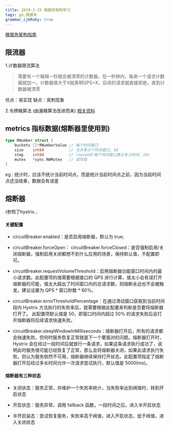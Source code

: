 ```yaml
---
title: 2019-2-25 微服务架构学习 
tags: go,微服务
grammar_cjkRuby: true
---
```


[微服务架构指南][1]


## 限流器
1.计数器限流算法
>	需要有一个每隔一秒就会被清零的计数器，在一秒钟内，每来一个请求计数器就加一，计数器值大于X就表明QPS>X，后续的请求就直接拒绝，直到计数器被清零

 优点：易实现
 缺点：突刺现象


2.令牌桶算法 (由漏桶算法改进而来)
[相关资料][2]


## metrics 指标数据(熔断器里使用到)
``` go
type RNumber struct {
	buckets []*RNumberValue // 每个时间窗口
	size    int64           // 允许多少个时间窗口，10
	step    int64           // (second)每个时间窗口表示多少时间，10s
	mutex   *sync.RWMutex   // 读写锁
}
```

eg : 统计时，应该不统计当前时间点，而是统计当前时间点之前，因为当前时间点还没结束，数据会有误差


## 熔断器
(参照了hystrix...	
#### **关键配置**
- circuitBreaker.enabled：是否启用熔断器，默认为 true;
- circuitBreaker.forceOpen： circuitBreaker.forceClosed：是否强制启用/关闭熔断器，强制启用关闭都想不到什么应用的场景，保持默认值，不配置即可。

- circuitBreaker.requestVolumeThreshold：启用熔断器功能窗口时间内的最小请求数。此配置项的值需要根据接口的 QPS 进行计算，值太小会有误打开熔断器的可能，值太大超出了时间窗口内的总请求数，则熔断永远也不会被触发。建议设置为 QPS * 窗口秒数 * 60%。

- circuitBreaker.errorThresholdPercentage：在通过滑动窗口获取到当前时间段内 Hystrix 方法执行的失败率后，就需要根据此配置来判断是否要将熔断器打开了。 此配置项默认值是 50，即窗口时间内超过 50% 的请求失败后会打开熔断器将后续请求快速失败。

- circuitBreaker.sleepWindowInMilliseconds：熔断器打开后，所有的请求都会快速失败，但何时服务恢复正常就是下一个要面对的问题。熔断器打开时，Hystrix 会在经过一段时间后就放行一条请求，如果这条请求执行成功了，说明此时服务很可能已经恢复了正常，那么会将熔断器关闭，如果此请求执行失败，则认为服务依然不可用，熔断器继续保持打开状态。此配置项指定了熔断器打开后经过多长时间允许一次请求尝试执行，默认值是 5000(ms)。

#### **熔断器有三种状态**
- 关闭状态：服务正常，并维护一个失败率统计，当失败率达到阀值时，转到开启状态
- 开启状态：服务异常，调用 fallback 函数，一段时间之后，进入半开启状态
- 半开启装态：尝试恢复服务，失败率高于阀值，进入开启状态，低于阀值，进入关闭状态

  [1]: https://studygolang.com/articles/15983
  [2]: https://juejin.im/entry/5b4d8a8ce51d451908695590